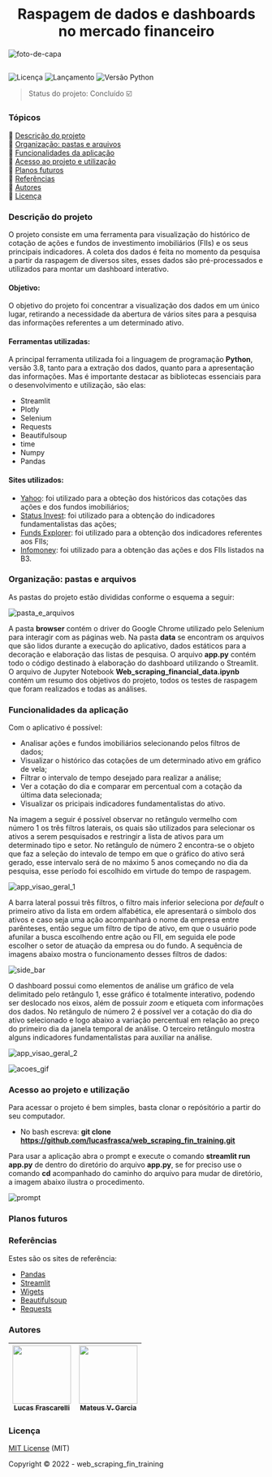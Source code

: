 <h1 align="center"> Raspagem de dados e dashboards no mercado financeiro </h1>

![foto-de-capa](https://user-images.githubusercontent.com/87511811/158238792-c221f46f-80bf-4ac2-8170-6d107c7105a5.png)

##
![Licença](https://img.shields.io/github/license/lucasfrasca/web_scraping_fin_training?style=for-the-badge)
![Lançamento](https://img.shields.io/github/release-date/lucasfrasca/web_scraping_fin_training?style=for-the-badge)
![Versão Python](https://img.shields.io/github/pipenv/locked/python-version/lucasfrasca/web_scraping_fin_training?style=for-the-badge)

> Status do projeto: Concluído :ballot_box_with_check:

### Tópicos

:small_blue_diamond: [Descrição do projeto](#descrição-do-projeto) <br/>
:small_blue_diamond: [Organização: pastas e arquivos](#organização-pastas-e-arquivos) <br/>
:small_blue_diamond: [Funcionalidades da aplicação](#funcionalidades-da-aplicação) <br/>
:small_blue_diamond: [Acesso ao projeto e utilização](#acesso-ao-projeto-e-utilização) <br/> 
:small_blue_diamond: [Planos futuros](#planos-futuros) <br/>
:small_blue_diamond: [Referências](#referências) <br/>
:small_blue_diamond: [Autores](#autores) <br/>
:small_blue_diamond: [Licença](#licença) <br/>

### Descrição do projeto

O projeto consiste em uma ferramenta para visualização do histórico de cotação de ações e fundos de investimento imobiliários (FIIs) e os seus principais indicadores. A coleta dos dados é feita no momento da pesquisa a partir da raspagem de diversos sites, esses dados são pré-processados e utilizados para montar um dashboard interativo.

#### Objetivo:

O objetivo do projeto foi concentrar a visualização dos dados em um único lugar, retirando a necessidade da abertura de vários sites para a pesquisa das informações referentes a um determinado ativo.
  
#### Ferramentas utilizadas:

A principal ferramenta utilizada foi a linguagem de programação **Python**, versão 3.8, tanto para a extração dos dados, quanto para a apresentação das informações. Mas é importante destacar as bibliotecas essenciais para o desenvolvimento e utilização, são elas:

* Streamlit
* Plotly
* Selenium
* Requests
* Beautifulsoup
* time
* Numpy
* Pandas

#### Sites utilizados:

* [Yahoo](https://br.financas.yahoo.com): foi utilizado para a obteção dos históricos das cotações das ações e dos fundos imobiliários;
* [Status Invest](https://statusinvest.com.br): foi utilizado para a obtenção do indicadores fundamentalistas das ações;
* [Funds Explorer](https://www.fundsexplorer.com.br): foi utilizado para a obtenção dos indicadores referentes aos FIIs;
* [Infomoney](https://www.infomoney.com.br): foi utilizado para a obtenção das ações e dos FIIs listados na B3.

### Organização: pastas e arquivos

As pastas do projeto estão divididas conforme o esquema a seguir:

![pasta_e_arquivos](https://user-images.githubusercontent.com/87511811/158501667-98a188d4-ea6a-46df-8e4c-ae2aaf51d7c5.png)

A pasta **browser** contém o driver do Google Chrome utilizado pelo Selenium para interagir com as páginas web. Na pasta **data** se encontram os arquivos que são lidos durante a execução do aplicativo, dados estáticos para a decoração e elaboração das listas de pesquisa. O arquivo **app.py** contém todo o código destinado à elaboração do dashboard utilizando o Streamlit. O arquivo de Jupyter Notebook **Web_scraping_financial_data.ipynb** contém um resumo dos objetivos do projeto, todos os testes de raspagem que foram realizados e todas as análises.

### Funcionalidades da aplicação

Com o aplicativo é possível:
* Analisar ações e fundos imobiliários selecionando pelos filtros de dados;
* Visualizar o histórico das cotações de um determinado ativo em gráfico de vela;
* Filtrar o intervalo de tempo desejado para realizar a análise;
* Ver a cotação do dia e comparar em percentual com a cotação da última data selecionada;
* Visualizar os pricipais indicadores fundamentalistas do ativo.

Na imagem a seguir é possível observar no retângulo vermelho com número 1 os três filtros laterais, os quais são utilizados para selecionar os ativos a serem pesquisados e restringir a lista de ativos para um determinado tipo e setor. No retângulo de número 2 encontra-se o objeto que faz a seleção do intevalo de tempo em que o gráfico do ativo será gerado, esse intervalo será de no máximo 5 anos começando no dia da pesquisa, esse período foi escolhido em virtude do tempo de raspagem.

![app_visao_geral_1](https://user-images.githubusercontent.com/87511811/158503864-666f7f3f-9a7f-43d8-bbff-74eb1fd1a810.png)

A barra lateral possui três filtros, o filtro mais inferior seleciona por *default* o primeiro ativo da lista em ordem alfabética, ele apresentará o símbolo dos ativos e caso seja uma ação acompanhará o nome da empresa entre parênteses, então segue um filtro de tipo de ativo, em que o usuário pode afunilar a busca escolhendo entre ação ou FII, em seguida ele pode escolher o setor de atuação da empresa ou do fundo. A sequência de imagens abaixo mostra o funcionamento desses filtros de dados:   

![side_bar](https://user-images.githubusercontent.com/87511811/158503896-9e0e8725-3200-4ef0-bb16-bf954e961f63.png)

O dashboard possui como elementos de análise um gráfico de vela delimitado pelo retângulo 1, esse gráfico é totalmente interativo, podendo ser deslocado nos eixos, além de possuir *zoom* e etiqueta com informações dos dados. No retângulo de número 2 é possível ver a cotação do dia do ativo selecionado e logo abaixo a variação percentual em relação ao preço do primeiro dia da janela temporal de análise. O terceiro retângulo mostra alguns indicadores fundamentalistas para auxiliar na análise.  

![app_visao_geral_2](https://user-images.githubusercontent.com/87511811/158503871-bec046eb-3377-4902-b807-48619c9c3c56.png)

![acoes_gif](https://user-images.githubusercontent.com/87511811/158651217-9d6762b4-ab53-42b6-836f-9e433132114f.gif)

### Acesso ao projeto e utilização

Para acessar o projeto é bem simples, basta clonar o repósitório a partir do seu computador.
* No bash escreva: **git clone https://github.com/lucasfrasca/web_scraping_fin_training.git**

Para usar a aplicação abra o prompt e execute o comando **streamlit run app.py** de dentro do diretório do arquivo **app.py**, se for preciso use o comando **cd** acompanhado do caminho do arquivo para mudar de diretório, a imagem abaixo ilustra o procedimento.

![prompt](https://user-images.githubusercontent.com/87511811/158658881-983a3b1c-efb3-4e1e-9503-2af7591d6b72.PNG)

### Planos futuros



### Referências

Estes são os sites de referência:
* [Pandas](https://pandas.pydata.org/docs/)
* [Streamlit](https://docs.streamlit.io/)
* [Wigets](https://ipywidgets.readthedocs.io/en/latest/)
* [Beautifulsoup](https://www.crummy.com/software/BeautifulSoup/bs4/doc/)
* [Requests](https://docs.python-requests.org/en/latest/)

### Autores 

| [<img src="https://avatars.githubusercontent.com/u/87511811?v=4" width=115><br><sub> Lucas Frascarelli </sub>](https://github.com/lucasfrasca) | [<img src="https://avatars.githubusercontent.com/u/97852830?v=4" width=115><br><sub> Mateus V. Garcia </sub>](https://github.com/Mateus-V-Garcia) |
| :---: | :---: |

### Licença

[MIT License](LICENSE) (MIT)

Copyright :copyright: 2022 - web_scraping_fin_training
